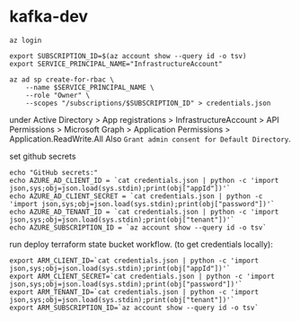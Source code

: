 # kafka-dev

```
az login

export SUBSCRIPTION_ID=$(az account show --query id -o tsv)
export SERVICE_PRINCIPAL_NAME="InfrastructureAccount"
 
az ad sp create-for-rbac \
    --name $SERVICE_PRINCIPAL_NAME \
    --role "Owner" \
    --scopes "/subscriptions/$SUBSCRIPTION_ID" > credentials.json
```

under Active Directory > App registrations > InfrastructureAccount > API Permissions > Microsoft Graph > Application Permissions > Application.ReadWrite.All
Also `Grant admin consent for Default Directory`.

set github secrets

```
echo "GitHub secrets:"
echo AZURE_AD_CLIENT_ID = `cat credentials.json | python -c 'import json,sys;obj=json.load(sys.stdin);print(obj["appId"])'`
echo AZURE_AD_CLIENT_SECRET = `cat credentials.json | python -c 'import json,sys;obj=json.load(sys.stdin);print(obj["password"])'`
echo AZURE_AD_TENANT_ID = `cat credentials.json | python -c 'import json,sys;obj=json.load(sys.stdin);print(obj["tenant"])'`
echo AZURE_SUBSCRIPTION_ID = `az account show --query id -o tsv`
```

run deploy terraform state bucket workflow. (to get credentials locally):

```
export ARM_CLIENT_ID=`cat credentials.json | python -c 'import json,sys;obj=json.load(sys.stdin);print(obj["appId"])'`
export ARM_CLIENT_SECRET=`cat credentials.json | python -c 'import json,sys;obj=json.load(sys.stdin);print(obj["password"])'`
export ARM_TENANT_ID=`cat credentials.json | python -c 'import json,sys;obj=json.load(sys.stdin);print(obj["tenant"])'`
export ARM_SUBSCRIPTION_ID=`az account show --query id -o tsv`
```